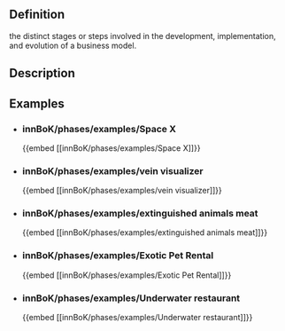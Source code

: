 
## Definition
the distinct stages or steps involved in the development, implementation, and evolution of a business model.
## Description
## Examples
- ### innBoK/phases/examples/Space X
	{{embed [[innBoK/phases/examples/Space X]]}}
- ### innBoK/phases/examples/vein visualizer
	{{embed [[innBoK/phases/examples/vein visualizer]]}}
- ### innBoK/phases/examples/extinguished animals meat
	{{embed [[innBoK/phases/examples/extinguished animals meat]]}}
- ### innBoK/phases/examples/Exotic Pet Rental
	{{embed [[innBoK/phases/examples/Exotic Pet Rental]]}}
- ### innBoK/phases/examples/Underwater restaurant
	{{embed [[innBoK/phases/examples/Underwater restaurant]]}}












